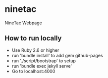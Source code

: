 # ninetac
NineTac Webpage

## How to run locally
- Use Ruby 2.6 or higher
- run 'bundle install' to add gem github-pages
- run './script/bootstrap' to setup
- run 'bundle exec jekyll serve'
- Go to localhost:4000
